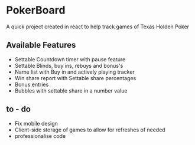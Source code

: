 # PokerBoard

A quick project created in react to help track games of Texas Holden Poker

## Available Features

- Settable Countdown timer with pause feature
- Settable Blinds, buy ins, rebuys and bonus's
- Name list with Buy in and actively playing tracker
- Win share report with Settable share percentages
- Bonus entries
- Bubbles with settable share in a number value

## to - do

- Fix mobile design
- Client-side storage of games to allow for refreshes of needed
- professionalise code
